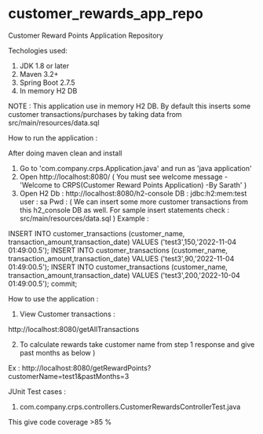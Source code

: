 # customer_rewards_app_repo
Customer Reward Points Application Repository

Techologies used:

1. JDK 1.8 or later
2. Maven 3.2+
3. Spring Boot 2.7.5
4. In memory H2 DB 

NOTE  : This application use in memory H2 DB.  By default this inserts some customer 
transactions/purchases by taking data from src/main/resources/data.sql


How to run the application :

After doing maven clean and install 
1. Go to 'com.company.crps.Application.java' and run as 'java application'
2. Open http://localhost:8080/  ( You must see welcome message -'Welcome to CRPS(Customer Reward Points Application) -By Sarath' )
3. Open H2 Db : http://localhost:8080/h2-console
DB : jdbc:h2:mem:test
user : sa
Pwd : <no password>
( We can insert some more customer transactions from this h2_console DB as well. 
For sample insert statements check : src/main/resources/data.sql ) 
Example :

INSERT INTO customer_transactions (customer_name, transaction_amount,transaction_date) VALUES ('test3',150,'2022-11-04 01:49:00.5'); 
INSERT INTO customer_transactions (customer_name, transaction_amount,transaction_date) VALUES ('test3',90,'2022-11-04 01:49:00.5');
INSERT INTO customer_transactions (customer_name, transaction_amount,transaction_date) VALUES ('test3',200,'2022-10-04 01:49:00.5'); 
commit;

How to use the application :

1. View Customer transactions : 

http://localhost:8080/getAllTransactions  

2. To calculate rewards take customer name from step 1 response and give past months as below ) 

Ex : http://localhost:8080/getRewardPoints?customerName=test1&pastMonths=3


JUnit Test cases :

1. com.company.crps.controllers.CustomerRewardsControllerTest.java

This give code coverage >85 %
